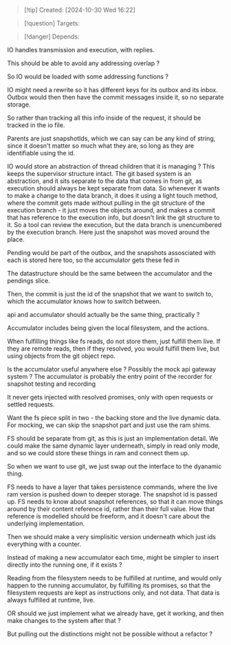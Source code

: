 
>[!tip] Created: [2024-10-30 Wed 16:22]

>[!question] Targets: 

>[!danger] Depends: 

IO handles transmission and execution, with replies.

This should be able to avoid any addressing overlap ?

So IO would be loaded with some addressing functions ?

IO might need a rewrite so it has different keys for its outbox and its inbox.  Outbox would then then have the commit messages inside it, so no separate storage.

So rather than tracking all this info inside of the request, it should be tracked in the io file.

Parents are just snapshotIds, which we can say can be any kind of string, since it doesn't matter so much what they are, so long as they are identifiable using the id.

IO would store an abstraction of thread children that it is managing ?
This keeps the supervisor structure intact.
The git based system is an abstraction, and it sits separate to the data that comes in from git, as execution should always be kept separate from data.
So whenever it wants to make a change to the data branch, it does it using a light touch method, where the commit gets made without pulling in the git structure of the execution branch - it just moves the objects around, and makes a commit that has reference to the execution info, but doesn't link the git structure to it.  So a tool can review the execution, but the data branch is unencumbered by the execution branch.  Here just the snapshot was moved around the place.

Pending would be part of the outbox, and the snapshots assosciated with each is stored here too, so the accumulator gets these fed in 

The datastructure should be the same between the accumulator and the pendings slice.

Then, the commit is just the id of the snapshot that we want to switch to, which the accumulator knows how to switch between.

api and accumulator should actually be the same thing, practically ?

Accumulator includes being given the local filesystem, and the actions.

When fulfilling things like fs reads, do not store them, just fulfill them live.  If they are remote reads, then if they resolved, you would fulfill them live, but using objects from the git object repo.

Is the accumulator useful anywhere else ?
Possibly the mock api gateway system ?
The accumulator is probably the entry point of the recorder for snapshot testing and recording

It never gets injected with resolved promises, only with open requests or settled requests.

Want the fs piece split in two - the backing store and the live dynamic data.
For mocking, we can skip the snapshot part and just use the ram shims.

FS should be separate from git, as this is just an implementation detail.
We could make the same dynamic layer underneath, simply in read only mode, and so we could store these things in ram and connect them up.

So when we want to use git, we just swap out the interface to the dyanamic thing.

FS needs to have a layer that takes persistence commands, where the live ram version is pushed down to deeper storage.  The snapshot id is passed up.
FS needs to know about snapshot references, so that it can move things around by their content reference id, rather than their full value.
How that reference is modelled should be freeform, and it doesn't care about the underlying implementation.

Then we should make a very simplisitic version underneath which just ids everything with a counter.

Instead of making a new accumulator each time, might be simpler to insert directly into the running one, if it exists ?

Reading from the filesystem needs to be fulfilled at runtime, and would only happen to the running accumulator, by fulfilling its promises, so that the filesystem requests are kept as instructions only, and not data.  That data is always fulfilled at runtime, live.

OR should we just implement what we already have, get it working, and then make changes to the system after that ?

But pulling out the distinctions might not be possible without a refactor ?